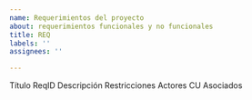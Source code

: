 ```yaml
---
name: Requerimientos del proyecto
about: requerimientos funcionales y no funcionales
title: REQ
labels: ''
assignees: ''

---
```


Título
ReqID
Descripción
Restricciones
Actores
CU Asociados
